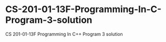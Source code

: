 # CS-201-01-13F-Programming-In-C-Program-3-solution
CS 201-01-13F Programming In C++ Program 3 solution
